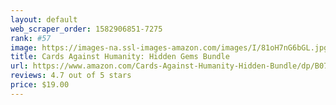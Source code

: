 ```yaml
---
layout: default 
﻿web_scraper_order: 1582906851-7275
rank: #57
image: https://images-na.ssl-images-amazon.com/images/I/81oH7nG6bGL.jpg
title: Cards Against Humanity: Hidden Gems Bundle
url: https://www.amazon.com/Cards-Against-Humanity-Hidden-Bundle/dp/B07XZY874L/ref=zg_mw_toys-and-games_57?_encoding=UTF8&psc=1&refRID=R42GPHP3YME7595BC2RQ
reviews: 4.7 out of 5 stars
price: $19.00 
---
```

